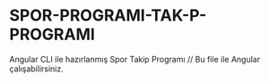 # SPOR-PROGRAMI-TAK-P-PROGRAMI
Angular CLI ile hazırlanmış Spor Takip Programı // Bu file ile Angular çalışabilirsiniz. 
